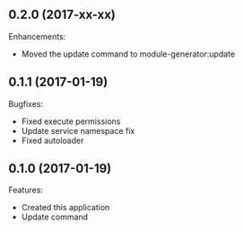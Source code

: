 0.2.0 (2017-xx-xx)
------------------

Enhancements:

* Moved the update command to module-generator:update

0.1.1 (2017-01-19)
------------------

Bugfixes:

* Fixed execute permissions
* Update service namespace fix
* Fixed autoloader

0.1.0 (2017-01-19)
------------------

Features:

* Created this application
* Update command
